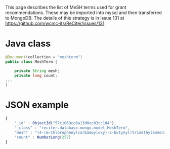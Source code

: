 This page describes the list of MeSH terms used for grant recommendations. These may be imported into mysql and then transferred to MongoDB. The details of this strategy is in Issue 131 at https://github.com/wcmc-its/ReCiter/issues/131

# Java class
```Java
@Document(collection = "meshterm")
public class MeshTerm {

	private String mesh;
	private long count;
...
}
```

# JSON example
```javascript
{ 
    "_id" : ObjectId("57c1069cc0a13d0ec03cc1d4"), 
    "_class" : "reciter.database.mongo.model.MeshTerm", 
    "mesh" : "(4-(m-Chlorophenylcarbamoyloxy)-2-butynyl)trimethylammonium Chloride", 
    "count" : NumberLong(257)
}
```